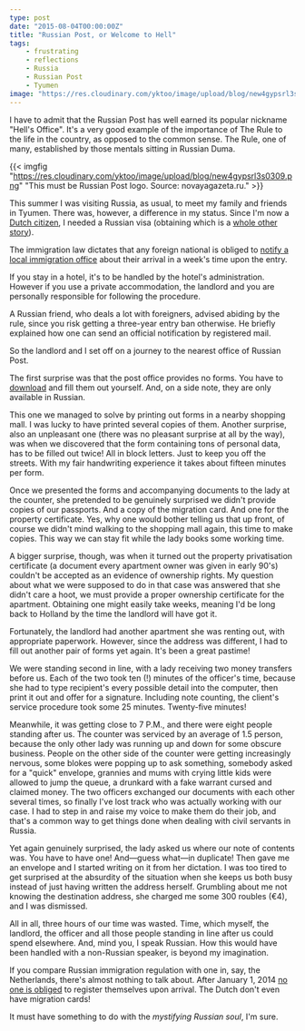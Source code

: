 ```yaml
---
type: post
date: "2015-08-04T00:00:00Z"
title: "Russian Post, or Welcome to Hell"
tags:
    - frustrating
    - reflections
    - Russia
    - Russian Post
    - Tyumen
image: "https://res.cloudinary.com/yktoo/image/upload/blog/new4gypsrl3s0309.png"
---
```


I have to admit that the Russian Post has well earned its popular nickname "Hell's Office". It's a very good example of the importance of The Rule to the life in the country, as opposed to the common sense. The Rule, one of many, established by those mentals sitting in Russian Duma.

<!--more-->

{{< imgfig "https://res.cloudinary.com/yktoo/image/upload/blog/new4gypsrl3s0309.png" "This must be Russian Post logo. Source: novayagazeta.ru." >}}

This summer I was visiting Russia, as usual, to meet my family and friends in Tyumen. There was, however, a difference in my status. Since I'm now a [Dutch citizen](0219), I needed a Russian visa (obtaining which is a [whole other story](0258)).

The immigration law dictates that any foreign national is obliged to [notify a local immigration office](http://www.fms.gov.ru/government_services/migrate/) about their arrival in a week's time upon the entry.

If you stay in a hotel, it's to be handled by the hotel's administration. However if you use a private accommodation, the landlord and you are personally responsible for following the procedure.

A Russian friend, who deals a lot with foreigners, advised abiding by the rule, since you risk getting a three-year entry ban otherwise. He briefly explained how one can send an official notification by registered mail.

So the landlord and I set off on a journey to the nearest office of Russian Post.

The first surprise was that the post office provides no forms. You have to [download](http://www.fms.gov.ru/upload/government_services_migrate/uvedomlenie.pdf) and fill them out yourself. And, on a side note, they are only available in Russian.

This one we managed to solve by printing out forms in a nearby shopping mall. I was lucky to have printed several copies of them. Another surprise, also an unpleasant one (there was no pleasant surprise at all by the way), was when we discovered that the form containing tons of personal data, has to be filled out twice! All in block letters. Just to keep you off the streets. With my fair handwriting experience it takes about fifteen minutes per form.

Once we presented the forms and accompanying documents to the lady at the counter, she pretended to be genuinely surprised we didn't provide copies of our passports. And a copy of the migration card. And one for the property certificate. Yes, why one would bother telling us that up front, of course we didn't mind walking to the shopping mall again, this time to make copies. This way we can stay fit while the lady books some working time.

A bigger surprise, though, was when it turned out the property privatisation certificate (a document every apartment owner was given in early 90's) couldn't be accepted as an evidence of ownership rights. My question about what we were supposed to do in that case was answered that she didn't care a hoot, we must provide a proper ownership certificate for the apartment. Obtaining one might easily take weeks, meaning I'd be long back to Holland by the time the landlord will have got it.

Fortunately, the landlord had another apartment she was renting out, with appropriate paperwork. However, since the address was different, I had to fill out another pair of forms yet again. It's been a great pastime!

We were standing second in line, with a lady receiving two money transfers before us. Each of the two took ten (!) minutes of the officer's time, because she had to type recipient's every possible detail into the computer, then print it out and offer for a signature. Including note counting, the client's service procedure took some 25 minutes. Twenty-five minutes!

Meanwhile, it was getting close to 7 P.M., and there were eight people standing after us. The counter was serviced by an average of 1.5 person, because the only other lady was running up and down for some obscure business. People on the other side of the counter were getting increasingly nervous, some blokes were popping up to ask something, somebody asked for a "quick" envelope, grannies and mums with crying little kids were allowed to jump the queue, a drunkard with a fake warrant cursed and claimed money. The two officers exchanged our documents with each other several times, so finally I've lost track who was actually working with our case. I had to step in and raise my voice to make them do their job, and that's a common way to get things done when dealing with civil servants in Russia.

Yet again genuinely surprised, the lady asked us where our note of contents was. You have to have one! And—guess what—in duplicate! Then gave me an envelope and I started writing on it from her dictation. I was too tired to get surprised at the absurdity of the situation when she keeps us both busy instead of just having written the address herself. Grumbling about me not knowing the destination address, she charged me some 300 roubles (€4), and I was dismissed.

All in all, three hours of our time was wasted. Time, which myself, the landlord, the officer and all those people standing in line after us could spend elsewhere. And, mind you, I speak Russian. How this would have been handled with a non-Russian speaker, is beyond my imagination.

If you compare Russian immigration regulation with one in, say, the Netherlands, there's almost nothing to talk about. After January 1, 2014 [no one is obliged](https://www.politie.nl/themas/kort-verblijf-vreemdelingen-2014.html) to register themselves upon arrival. The Dutch don't even have migration cards!

It must have something to do with the *mystifying Russian soul*, I'm sure.
